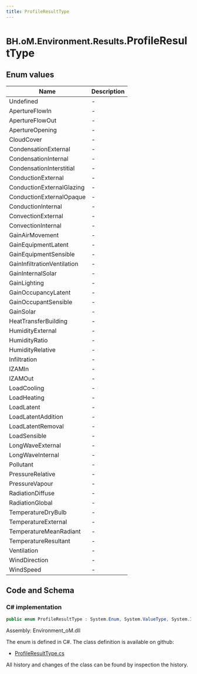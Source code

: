```yaml
---
title: ProfileResultType
---
```


# <small>BH.oM.Environment.Results.</small>**ProfileResultType**



## Enum values

| Name            | Description                                                    |
|-----------------|----------------------------------------------------------------|
| Undefined |  -  |
| ApertureFlowIn |  -  |
| ApertureFlowOut |  -  |
| ApertureOpening |  -  |
| CloudCover |  -  |
| CondensationExternal |  -  |
| CondensationInternal |  -  |
| CondensationInterstitial |  -  |
| ConductionExternal |  -  |
| ConductionExternalGlazing |  -  |
| ConductionExternalOpaque |  -  |
| ConductionInternal |  -  |
| ConvectionExternal |  -  |
| ConvectionInternal |  -  |
| GainAirMovement |  -  |
| GainEquipmentLatent |  -  |
| GainEquipmentSensible |  -  |
| GainInfiltrationVentilation |  -  |
| GainInternalSolar |  -  |
| GainLighting |  -  |
| GainOccupancyLatent |  -  |
| GainOccupantSensible |  -  |
| GainSolar |  -  |
| HeatTransferBuilding |  -  |
| HumidityExternal |  -  |
| HumidityRatio |  -  |
| HumidityRelative |  -  |
| Infiltration |  -  |
| IZAMIn |  -  |
| IZAMOut |  -  |
| LoadCooling |  -  |
| LoadHeating |  -  |
| LoadLatent |  -  |
| LoadLatentAddition |  -  |
| LoadLatentRemoval |  -  |
| LoadSensible |  -  |
| LongWaveExternal |  -  |
| LongWaveInternal |  -  |
| Pollutant |  -  |
| PressureRelative |  -  |
| PressureVapour |  -  |
| RadiationDiffuse |  -  |
| RadiationGlobal |  -  |
| TemperatureDryBulb |  -  |
| TemperatureExternal |  -  |
| TemperatureMeanRadiant |  -  |
| TemperatureResultant |  -  |
| Ventilation |  -  |
| WindDirection |  -  |
| WindSpeed |  -  |


## Code and Schema

### C# implementation

``` C# title="C#"
public enum ProfileResultType : System.Enum, System.ValueType, System.IComparable, System.ISpanFormattable, System.IFormattable, System.IConvertible
```

Assembly: Environment_oM.dll

The enum is defined in C#. The class definition is available on github:

- [ProfileResultType.cs](https://github.com/BHoM/BHoM/blob/develop/Environment_oM/Results\Enums\ProfileResultType.cs)

All history and changes of the class can be found by inspection the history.
